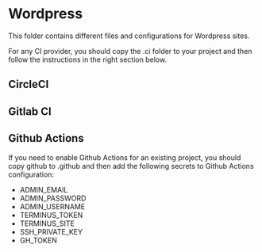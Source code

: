 # Wordpress

This folder contains different files and configurations for Wordpress sites.

For any CI provider, you should copy the .ci folder to your project and then follow the instructions in the right section below.

## CircleCI

## Gitlab CI

## Github Actions

If you need to enable Github Actions for an existing project, you should copy github to .github and then add the following secrets to Github Actions configuration:

- ADMIN_EMAIL
- ADMIN_PASSWORD
- ADMIN_USERNAME
- TERMINUS_TOKEN
- TERMINUS_SITE
- SSH_PRIVATE_KEY
- GH_TOKEN
